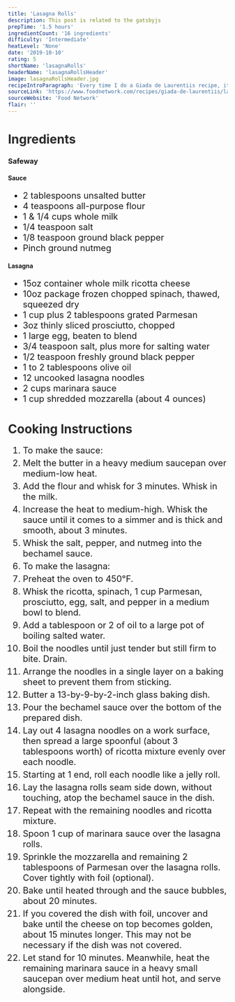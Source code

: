 ```yaml
---
title: 'Lasagna Rolls'
description: This post is related to the gatsbyjs
prepTime: '1.5 hours'
ingredientCount: '16 ingredients'
difficulty: 'Intermediate'
heatLevel: 'None'
date: '2019-10-10'
rating: 5
shortName: 'lasagnaRolls'
headerName: 'lasagnaRollsHeader'
image: lasagnaRollsHeader.jpg
recipeIntroParagraph: 'Every time I do a Giada de Laurentiis recipe, it is incredible! This was no exception. She's a master with Italian food, and this was a cool alternative to lasagna. It was slightly complicated, and would have been completed easier with two people as there is a lot to do simultaneously. The final result was incredible though, and I would definitely recommend it. I ate it with three other people and we had no leftovers. I would suggest a side salad with this dish."
sourceLink: 'https://www.foodnetwork.com/recipes/giada-de-laurentiis/lasagna-rolls-recipe-1943979'
sourceWebsite: 'Food Network'
flair: ''
---
```


<h1 style="color: #2B2B2B;">Ingredients</h1>

<h3>Safeway</h3>

<h4>Sauce</h4>
<ul style="font-size: 20px;">
    <li>2 tablespoons unsalted butter</li>
    <li>4 teaspoons all-purpose flour</li>
    <li>1 & 1/4 cups whole milk</li>
    <li>1/4 teaspoon salt</li>
    <li>1/8 teaspoon ground black pepper</li>
    <li>Pinch ground nutmeg</li>
</ul>

<h4>Lasagna</h4>
<ul style="font-size: 20px;">
    <li>15oz container whole milk ricotta cheese</li>
    <li>10oz package frozen chopped spinach, thawed, squeezed dry</li>
    <li>1 cup plus 2 tablespoons grated Parmesan</li>
    <li>3oz thinly sliced prosciutto, chopped</li>
    <li>1 large egg, beaten to blend</li>
    <li>3/4 teaspoon salt, plus more for salting water</li>
    <li>1/2 teaspoon freshly ground black pepper</li>
    <li>1 to 2 tablespoons olive oil</li>
    <li>12 uncooked lasagna noodles</li>
    <li>2 cups marinara sauce</li>
    <li>1 cup shredded mozzarella (about 4 ounces)</li>
</ul>

<h1 style="color: #2B2B2B; margin-top: 40px;">Cooking Instructions</h1>
<ol style="font-size: 20px" className="cookingInstructionsOL">
    <li style="margin: 5px 0;">To make the sauce:</li>
    <li style="margin: 5px 0;">Melt the butter in a heavy medium saucepan over medium-low heat.</li>
    <li style="margin: 5px 0;">Add the flour and whisk for 3 minutes. Whisk in the milk.</li>
    <li style="margin: 5px 0;">Increase the heat to medium-high. Whisk the sauce until it comes to a simmer and is thick and smooth, about 3 minutes.</li>
    <li style="margin: 5px 0;">Whisk the salt, pepper, and nutmeg into the bechamel sauce.</li>
    <li style="margin: 5px 0;">To make the lasagna:</li>
    <li style="margin: 5px 0;">Preheat the oven to 450°F.</li>
    <li style="margin: 5px 0;">Whisk the ricotta, spinach, 1 cup Parmesan, prosciutto, egg, salt, and pepper in a medium bowl to blend.</li>
    <li style="margin: 5px 0;">Add a tablespoon or 2 of oil to a large pot of boiling salted water.</li>
    <li style="margin: 5px 0;">Boil the noodles until just tender but still firm to bite. Drain.</li>
    <li style="margin: 5px 0;">Arrange the noodles in a single layer on a baking sheet to prevent them from sticking.</li>
    <li style="margin: 5px 0;">Butter a 13-by-9-by-2-inch glass baking dish.</li>
    <li style="margin: 5px 0;">Pour the bechamel sauce over the bottom of the prepared dish.</li>
    <li style="margin: 5px 0;">Lay out 4 lasagna noodles on a work surface, then spread a large spoonful (about 3 tablespoons worth) of ricotta mixture evenly over each noodle.</li>
    <li style="margin: 5px 0;">Starting at 1 end, roll each noodle like a jelly roll.</li>
    <li style="margin: 5px 0;">Lay the lasagna rolls seam side down, without touching, atop the bechamel sauce in the dish.</li>
    <li style="margin: 5px 0;">Repeat with the remaining noodles and ricotta mixture.</li>
    <li style="margin: 5px 0;">Spoon 1 cup of marinara sauce over the lasagna rolls.</li>
    <li style="margin: 5px 0;">Sprinkle the mozzarella and remaining 2 tablespoons of Parmesan over the lasagna rolls. Cover tightly with foil (optional).</li>
    <li style="margin: 5px 0;">Bake until heated through and the sauce bubbles, about 20 minutes.</li>
    <li style="margin: 5px 0;">If you covered the dish with foil, uncover and bake until the cheese on top becomes golden, about 15 minutes longer. This may not be necessary if the dish was not covered.</li>
    <li style="margin: 5px 0;">Let stand for 10 minutes. Meanwhile, heat the remaining marinara sauce in a heavy small saucepan over medium heat until hot, and serve alongside.</li>
</ol>
